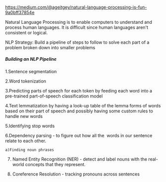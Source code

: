 https://medium.com/@ageitgey/natural-language-processing-is-fun-9a0bff37854e

Natural Language Processing is to enable computers to understand and process human languages. It is difficult since human languages aren't consistent or logical.

NLP Strategy: Build a pipeline of steps to follow to solve each part of a problem broken down into smaller problems

##### Building an NLP Pipeline
1.Sentence segmentation

2.Word tokenization

3.Predicting parts of speech for each token by feeding each word into a pre-trained part-of-speech classification model

4.Text lemmatization by having a look-up table of the lemma forms of words based on their part of speech and possibly having some custom rules to handle new words

5.Identifying stop words

6.Dependency parsing - to figure out how all the  words in our sentence relate to each other.

	a)Finding noun phrases
7. Named Entity Recognition (NER) - detect and label nouns with the real-world concepts that they represent.

8. Coreference Resolution - tracking pronouns across sentences

